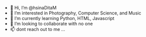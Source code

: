 - 👋 Hi, I’m @hsinaDitaM
- 👀 I’m interested in Photography, Computer Science, and Music
- 🌱 I’m currently learning Python, HTML, Javascript
- 💞️ I’m looking to collaborate with no one
- 📫 dont reach out to  me ...

<!---
hsinaDitaM/hsinaDitaM is a ✨ special ✨ repository because its `README.md` (this file) appears on your GitHub profile.
You can click the Preview link to take a look at your changes.
--->
